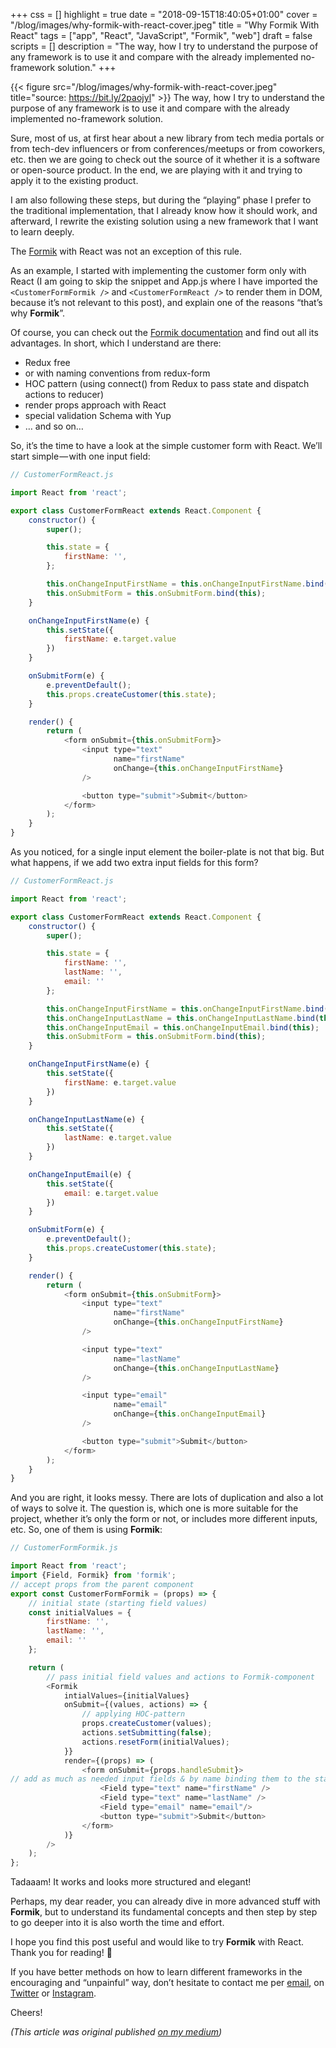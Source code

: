 +++
css = []
highlight = true
date = "2018-09-15T18:40:05+01:00"
cover = "/blog/images/why-formik-with-react-cover.jpeg"
title = "Why Formik With React"
tags = ["app", "React", "JavaScript", "Formik", "web"]
draft = false
scripts = []
description = "The way, how I try to understand the purpose of any framework is to use it and compare with the already implemented no-framework solution."
+++

{{< figure src="/blog/images/why-formik-with-react-cover.jpeg" title="source: https://bit.ly/2paojyl" >}}
The way, how I try to understand the purpose of any framework is to use it and compare with the already implemented no-framework solution.

Sure, most of us, at first hear about a new library from tech media portals or from tech-dev influencers or from conferences/meetups or from coworkers, etc. then we are going to check out the source of it whether it is a software or open-source product. In the end, we are playing with it and trying to apply it to the existing product.

<!--more-->

I am also following these steps, but during the “playing” phase I prefer to the traditional implementation, that I already know how it should work, and afterward, I rewrite the existing solution using a new framework that I want to learn deeply.

The [Formik](https://github.com/jaredpalmer/formik) with React was not an exception of this rule.

As an example, I started with implementing the customer form only with React (I am going to skip the snippet and App.js where I have imported the `<CustomerFormFormik />` and `<CustomerFormReact />` to render them in DOM, because it’s not relevant to this post), and explain one of the reasons “that’s why **Formik**”.

Of course, you can check out the [Formik documentation](https://jaredpalmer.com/formik/docs/overview) and find out all its advantages. In short, which I understand are there:

- Redux free
- or with naming conventions from redux-form
- HOC pattern (using connect() from Redux to pass state and dispatch actions to reducer)
- render props approach with React
- special validation Schema with Yup
- … and so on…

So, it’s the time to have a look at the simple customer form with React. We’ll start simple — with one input field:

```javascript
// CustomerFormReact.js

import React from 'react';

export class CustomerFormReact extends React.Component {
    constructor() {
        super();

        this.state = {
            firstName: '',
        };

        this.onChangeInputFirstName = this.onChangeInputFirstName.bind(this);
        this.onSubmitForm = this.onSubmitForm.bind(this);
    }

    onChangeInputFirstName(e) {
        this.setState({
            firstName: e.target.value
        })
    }

    onSubmitForm(e) {
        e.preventDefault();
        this.props.createCustomer(this.state);
    }

    render() {
        return (
            <form onSubmit={this.onSubmitForm}>
                <input type="text"
                       name="firstName"
                       onChange={this.onChangeInputFirstName}
                />

                <button type="submit">Submit</button>
            </form>
        );
    }
}
```

As you noticed, for a single input element the boiler-plate is not that big. But what happens, if we add two extra input fields for this form?

```javascript
// CustomerFormReact.js

import React from 'react';

export class CustomerFormReact extends React.Component {
    constructor() {
        super();

        this.state = {
            firstName: '',
            lastName: '',
            email: ''
        };

        this.onChangeInputFirstName = this.onChangeInputFirstName.bind(this);
        this.onChangeInputLastName = this.onChangeInputLastName.bind(this);
        this.onChangeInputEmail = this.onChangeInputEmail.bind(this);
        this.onSubmitForm = this.onSubmitForm.bind(this);
    }

    onChangeInputFirstName(e) {
        this.setState({
            firstName: e.target.value
        })
    }

    onChangeInputLastName(e) {
        this.setState({
            lastName: e.target.value
        })
    }

    onChangeInputEmail(e) {
        this.setState({
            email: e.target.value
        })
    }

    onSubmitForm(e) {
        e.preventDefault();
        this.props.createCustomer(this.state);
    }

    render() {
        return (
            <form onSubmit={this.onSubmitForm}>
                <input type="text"
                       name="firstName"
                       onChange={this.onChangeInputFirstName}
                />

                <input type="text"
                       name="lastName"
                       onChange={this.onChangeInputLastName}
                />

                <input type="email"
                       name="email"
                       onChange={this.onChangeInputEmail}
                />

                <button type="submit">Submit</button>
            </form>
        );
    }
}
```

And you are right, it looks messy. There are lots of duplication and also a lot of ways to solve it. The question is, which one is more suitable for the project, whether it’s only the form or not, or includes more different inputs, etc. So, one of them is using **Formik**:

```javascript
// CustomerFormFormik.js

import React from 'react';
import {Field, Formik} from 'formik';
// accept props from the parent component
export const CustomerFormFormik = (props) => {
    // initial state (starting field values)
    const initialValues = {
        firstName: '',
        lastName: '',
        email: ''
    };

    return (
        // pass initial field values and actions to Formik-component
        <Formik
            intialValues={initialValues}
            onSubmit={(values, actions) => {
                // applying HOC-pattern
                props.createCustomer(values);
                actions.setSubmitting(false);
                actions.resetForm(initialValues);
            }}
            render={(props) => (
                <form onSubmit={props.handleSubmit}>
// add as much as needed input fields & by name binding them to the state
                    <Field type="text" name="firstName" />
                    <Field type="text" name="lastName" />
                    <Field type="email" name="email"/>
                    <button type="submit">Submit</button>
                </form>
            )}
        />
    );
};
```

Tadaaam! It works and looks more structured and elegant!

Perhaps, my dear reader, you can already dive in more advanced stuff with **Formik**, but to understand its fundamental concepts and then step by step to go deeper into it is also worth the time and effort.

I hope you find this post useful and would like to try **Formik** with React.
Thank you for reading! 👏

If you have better methods on how to learn different frameworks in the encouraging and “unpainful” way, don’t hesitate to contact me per [email](mailto:ilona@ilonacodes.com), on [Twitter](https://twitter.com/ilonacodes) or [Instagram](https://www.instagram.com/ilonacodes/).

Cheers!

_(This article was original published [on my medium](https://medium.com/@ilonacodes/why-formik-with-react-e640c1934d6))_
